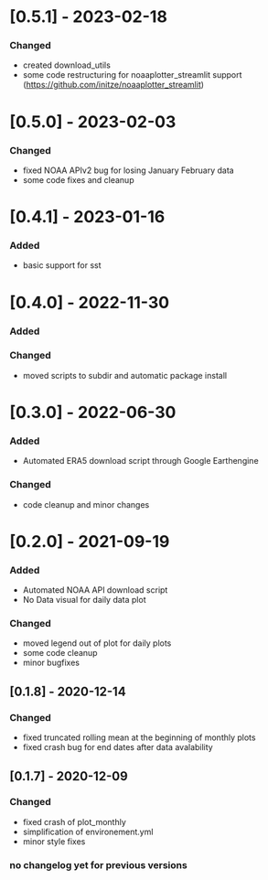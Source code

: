 # [0.5.1] - 2023-02-18
### Changed
* created download_utils
* some code restructuring for noaaplotter_streamlit support (https://github.com/initze/noaaplotter_streamlit)

# [0.5.0] - 2023-02-03
### Changed
* fixed NOAA APIv2 bug for losing January February data
* some code fixes and cleanup

# [0.4.1] - 2023-01-16
### Added
* basic support for sst

# [0.4.0] - 2022-11-30
### Added
### Changed
* moved scripts to subdir and automatic package install 

# [0.3.0] - 2022-06-30
### Added
* Automated ERA5 download script through Google Earthengine
### Changed
* code cleanup and minor changes

# [0.2.0] - 2021-09-19
### Added
* Automated NOAA API download script
* No Data visual for daily data plot
### Changed
* moved legend out of plot for daily plots
* some code cleanup
*  minor bugfixes

## [0.1.8] - 2020-12-14
### Changed
- fixed truncated rolling mean at the beginning of monthly plots
- fixed crash bug for end dates after data avalability

## [0.1.7] - 2020-12-09
### Changed
- fixed crash of plot_monthly
- simplification of environement.yml
- minor style fixes

### no changelog yet for previous versions
